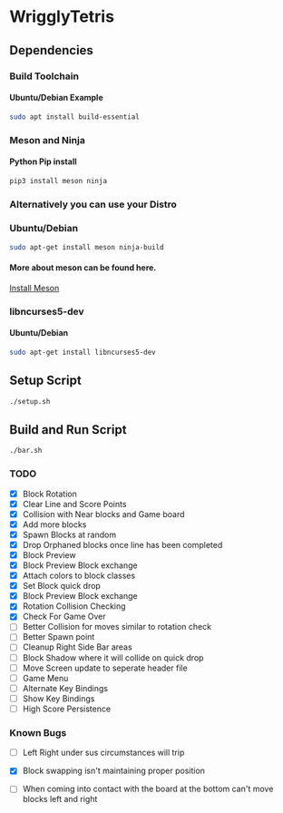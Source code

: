 # WrigglyTetris
## Dependencies
### Build Toolchain
#### Ubuntu/Debian Example
```sh
sudo apt install build-essential
```
### Meson and Ninja
#### Python Pip install
```python
pip3 install meson ninja
```
### Alternatively you can use your Distro
### Ubuntu/Debian
```sh
sudo apt-get install meson ninja-build
```
#### More about meson can be found here.
[Install Meson](https://mesonbuild.com/Getting-meson.html)

### libncurses5-dev
#### Ubuntu/Debian
```sh
sudo apt-get install libncurses5-dev
```
## Setup Script
```sh
./setup.sh
```
## Build and Run Script
```sh
./bar.sh
```
### TODO
- [x] Block Rotation
- [x] Clear Line and Score Points
- [x] Collision with Near blocks and Game board
- [x] Add more blocks
- [x] Spawn Blocks at random
- [x] Drop Orphaned blocks once line has been completed
- [x] Block Preview
- [x] Block Preview Block exchange
- [x] Attach colors to block classes
- [x] Set Block quick drop
- [x] Block Preview Block exchange
- [x] Rotation Collision Checking
- [x] Check For Game Over
- [ ] Better Collision for moves similar to rotation check
- [ ] Better Spawn point
- [ ] Cleanup Right Side Bar areas
- [ ] Block Shadow where it will collide on quick drop
- [ ] Move Screen update to seperate header file
- [ ] Game Menu
- [ ] Alternate Key Bindings
- [ ] Show Key Bindings
- [ ] High Score Persistence
### Known Bugs
- [ ] Left Right under sus circumstances will trip
- [x] Block swapping isn't maintaining proper position 
- [ ] When coming into contact with the board at the bottom can't move blocks left and right

